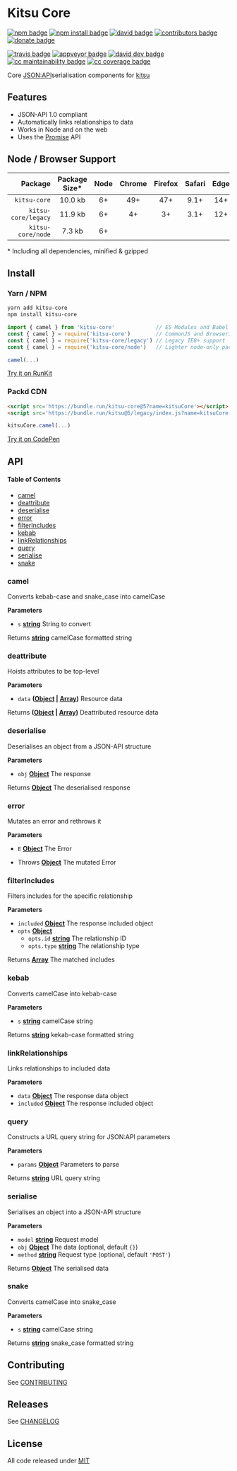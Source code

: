 # Kitsu Core

[![npm badge]][npm]
[![npm install badge]][npm]
[![david badge]][david]
[![contributors badge]][contributors]
[![donate badge]][donate]

[![travis badge]][travis]
[![appveyor badge]][appveyor]
[![david dev badge]][david dev]
[![cc maintainability badge]][cc maintainability]
[![cc coverage badge]][cc coverage]

Core [JSON:API](de)serialisation components for [kitsu]

## Features

-   JSON-API 1.0 compliant
-   Automatically links relationships to data
-   Works in Node and on the web
-   Uses the [Promise] API

## Node / Browser Support

|             Package | Package<br> Size\* | Node | Chrome | Firefox | Safari | Edge |  IE |
| ------------------: | :----------------: | :--: | :----: | :-----: | :----: | :--: | :-: |
|        `kitsu-core` |       10.0 kb      |  6+  |   49+  |   47+   |  9.1+  |  14+ |     |
| `kitsu-core/legacy` |       11.9 kb      |  6+  |   4+   |    3+   |  3.1+  |  12+ |  8+ |
|   `kitsu-core/node` |       7.3 kb       |  6+  |        |         |        |      |     |

\* Including all dependencies, minified & gzipped

[default]: http://browserl.ist/?q=last+2+years%2C+not+%3C+0.05%25

[legacy]: http://browserl.ist/?q=last+10+years

## Install

### Yarn / NPM

```bash
yarn add kitsu-core
npm install kitsu-core
```

```js
import { camel } from 'kitsu-core'             // ES Modules and Babel
const { camel } = require('kitsu-core')        // CommonJS and Browserify
const { camel } = require('kitsu-core/legacy') // Legacy IE8+ support
const { camel } = require('kitsu-core/node')   // Lighter node-only package

camel(...)
```

[Try it on RunKit](https://runkit.com/embed/6mrx8ay7xuut) <!-- TODO: Update to kitsu-core example -->

### Packd CDN

```html
<script src='https://bundle.run/kitsu-core@5?name=kitsuCore'></script>
<script src='https://bundle.run/kitsu@5/legacy/index.js?name=kitsuCore'></script>
```

```js
kitsuCore.camel(...)
```

[Try it on CodePen](https://codepen.io/wopian/pen/RxmEeK?editors=0010) <!-- TODO: Update to kitsu-core example -->

## API

<!-- Generated by documentation.js. Update this documentation by updating the source code. -->

#### Table of Contents

-   [camel](#camel)
-   [deattribute](#deattribute)
-   [deserialise](#deserialise)
-   [error](#error)
-   [filterIncludes](#filterincludes)
-   [kebab](#kebab)
-   [linkRelationships](#linkrelationships)
-   [query](#query)
-   [serialise](#serialise)
-   [snake](#snake)

### camel

Converts kebab-case and snake_case into camelCase

**Parameters**

-   `s` **[string](https://developer.mozilla.org/docs/Web/JavaScript/Reference/Global_Objects/String)** String to convert

Returns **[string](https://developer.mozilla.org/docs/Web/JavaScript/Reference/Global_Objects/String)** camelCase formatted string

### deattribute

Hoists attributes to be top-level

**Parameters**

-   `data` **([Object](https://developer.mozilla.org/docs/Web/JavaScript/Reference/Global_Objects/Object) \| [Array](https://developer.mozilla.org/docs/Web/JavaScript/Reference/Global_Objects/Array))** Resource data

Returns **([Object](https://developer.mozilla.org/docs/Web/JavaScript/Reference/Global_Objects/Object) \| [Array](https://developer.mozilla.org/docs/Web/JavaScript/Reference/Global_Objects/Array))** Deattributed resource data

### deserialise

Deserialises an object from a JSON-API structure

**Parameters**

-   `obj` **[Object](https://developer.mozilla.org/docs/Web/JavaScript/Reference/Global_Objects/Object)** The response

Returns **[Object](https://developer.mozilla.org/docs/Web/JavaScript/Reference/Global_Objects/Object)** The deserialised response

### error

Mutates an error and rethrows it

**Parameters**

-   `E` **[Object](https://developer.mozilla.org/docs/Web/JavaScript/Reference/Global_Objects/Object)** The Error


-   Throws **[Object](https://developer.mozilla.org/docs/Web/JavaScript/Reference/Global_Objects/Object)** The mutated Error

### filterIncludes

Filters includes for the specific relationship

**Parameters**

-   `included` **[Object](https://developer.mozilla.org/docs/Web/JavaScript/Reference/Global_Objects/Object)** The response included object
-   `opts` **[Object](https://developer.mozilla.org/docs/Web/JavaScript/Reference/Global_Objects/Object)**
    -   `opts.id` **[string](https://developer.mozilla.org/docs/Web/JavaScript/Reference/Global_Objects/String)** The relationship ID
    -   `opts.type` **[string](https://developer.mozilla.org/docs/Web/JavaScript/Reference/Global_Objects/String)** The relationship type

Returns **[Array](https://developer.mozilla.org/docs/Web/JavaScript/Reference/Global_Objects/Array)** The matched includes

### kebab

Converts camelCase into kebab-case

**Parameters**

-   `s` **[string](https://developer.mozilla.org/docs/Web/JavaScript/Reference/Global_Objects/String)** camelCase string

Returns **[string](https://developer.mozilla.org/docs/Web/JavaScript/Reference/Global_Objects/String)** kekab-case formatted string

### linkRelationships

Links relationships to included data

**Parameters**

-   `data` **[Object](https://developer.mozilla.org/docs/Web/JavaScript/Reference/Global_Objects/Object)** The response data object
-   `included` **[Object](https://developer.mozilla.org/docs/Web/JavaScript/Reference/Global_Objects/Object)** The response included object

### query

Constructs a URL query string for JSON:API parameters

**Parameters**

-   `params` **[Object](https://developer.mozilla.org/docs/Web/JavaScript/Reference/Global_Objects/Object)** Parameters to parse

Returns **[string](https://developer.mozilla.org/docs/Web/JavaScript/Reference/Global_Objects/String)** URL query string

### serialise

Serialises an object into a JSON-API structure

**Parameters**

-   `model` **[string](https://developer.mozilla.org/docs/Web/JavaScript/Reference/Global_Objects/String)** Request model
-   `obj` **[Object](https://developer.mozilla.org/docs/Web/JavaScript/Reference/Global_Objects/Object)** The data (optional, default `{}`)
-   `method` **[string](https://developer.mozilla.org/docs/Web/JavaScript/Reference/Global_Objects/String)** Request type (optional, default `'POST'`)

Returns **[Object](https://developer.mozilla.org/docs/Web/JavaScript/Reference/Global_Objects/Object)** The serialised data

### snake

Converts camelCase into snake_case

**Parameters**

-   `s` **[string](https://developer.mozilla.org/docs/Web/JavaScript/Reference/Global_Objects/String)** camelCase string

Returns **[string](https://developer.mozilla.org/docs/Web/JavaScript/Reference/Global_Objects/String)** snake_case formatted string

## Contributing

See [CONTRIBUTING]

## Releases

See [CHANGELOG]

## License

All code released under [MIT]

[kitsu]: https://github.com/wopian/kitsu#readme

[json:api]: http://jsonapi.org

[promise]: https://developer.mozilla.org/en-US/docs/Web/JavaScript/Guide/Using_promises

[changelog]: https://github.com/wopian/kitsu/blob/master/CHANGELOG.md

[contributing]: https://github.com/wopian/kitsu/blob/master/CONTRIBUTING.md

[mit]: https://github.com/wopian/kitsu/blob/master/LICENSE.md

[npm]: https://www.npmjs.com/package/kitsu-core

[npm badge]: https://img.shields.io/npm/v/kitsu-core.svg?style=flat-square

[npm install badge]: https://img.shields.io/npm/dt/kitsu-core.svg?style=flat-square

[travis]: https://travis-ci.org/wopian/kitsu

[travis badge]: https://img.shields.io/travis/wopian/kitsu/master.svg?style=flat-square&label=linux%20%26%20macOS

[appveyor]: https://ci.appveyor.com/project/wopian/kitsu

[appveyor badge]: https://img.shields.io/appveyor/ci/wopian/kitsu/master.svg?style=flat-square&label=windows

[cc coverage]: https://codeclimate.com/github/wopian/kitsu/code

[cc coverage badge]: https://img.shields.io/codeclimate/c/wopian/kitsu.svg?style=flat-square

[cc maintainability]: https://codeclimate.com/github/wopian/kitsu

[cc maintainability badge]: https://img.shields.io/codeclimate/maintainability/wopian/kitsu.svg?style=flat-square

[david]: https://david-dm.org/wopian/kitsu?path=packages/kitsu-core

[david badge]: https://david-dm.org/wopian/kitsu/status.svg?path=packages/kitsu-core&style=flat-square

[david dev]: https://david-dm.org/wopian/kitsu?type=dev

[david dev badge]: https://img.shields.io/david/dev/wopian/kitsu.svg?style=flat-square

[contributors]: https://github.com/wopian/kitsu/graphs/contributors

[contributors badge]: https://img.shields.io/github/contributors/wopian/kitsu.svg?style=flat-square

[donate]: https://www.patreon.com/wopian

[donate badge]: https://img.shields.io/badge/patreon-donate-ff69b4.svg?style=flat-square
